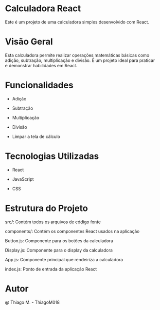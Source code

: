 # Calculadora React
Este é um projeto de uma calculadora simples desenvolvido com React.

# Visão Geral
Esta calculadora permite realizar operações matemáticas básicas como adição, subtração, multiplicação e divisão. É um projeto ideal para praticar e demonstrar habilidades em React.

# Funcionalidades

* Adição

* Subtração

*  Multiplicação

*  Divisão

*  Limpar a tela de cálculo

# Tecnologias Utilizadas

* React

* JavaScript

* CSS

# Estrutura do Projeto

src/: Contém todos os arquivos de código fonte

components/: Contém os componentes React usados na aplicação

Button.js: Componente para os botões da calculadora

Display.js: Componente para o display da calculadora

App.js: Componente principal que rendeiriza a calculadora

index.js: Ponto de entrada da aplicação React

# Autor

@ Thiago M. - ThiagoM018
